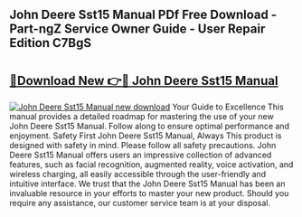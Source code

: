 ## John Deere Sst15 Manual PDf Free Download - Part-ngZ Service Owner Guide - User Repair Edition C7BgS

# <h2><a href="http://bc88060.oget.top/?id=John+Deere+Sst15+Manual">🔗Download New 👉🔴 John Deere Sst15 Manual</a></h2>

[![John Deere Sst15 Manual new download](https://i.imgur.com/5g1atiW.png)](http://bc88060.oget.top/?id=John+Deere+Sst15+Manual)
Your Guide to Excellence This manual provides a detailed roadmap for mastering the use of your new John Deere Sst15 Manual. Follow along to ensure optimal performance and enjoyment. Safety First John Deere Sst15 Manual, Always This product is designed with safety in mind. Please follow all safety precautions. John Deere Sst15 Manual offers users an impressive collection of advanced features, such as facial recognition, augmented reality, voice activation, and wireless charging, all easily accessible through the user-friendly and intuitive interface. We trust that the John Deere Sst15 Manual has been an invaluable resource in your efforts to master your new product. Should you require any assistance, our customer service team is at your disposal.

